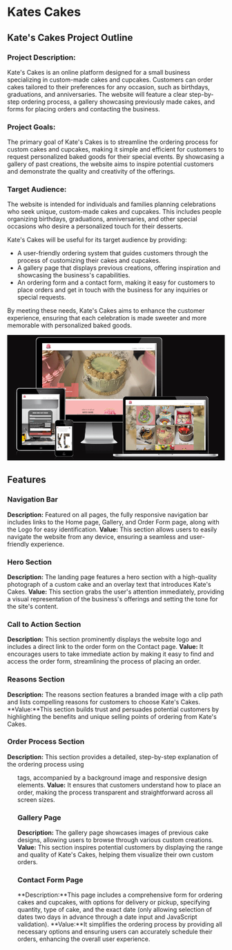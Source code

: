 # Kates Cakes
## Kate's Cakes Project Outline

### Project Description:
Kate's Cakes is an online platform designed for a small business specializing in custom-made cakes and cupcakes. Customers can order cakes tailored to their preferences for any occasion, such as birthdays, graduations, and anniversaries. The website will feature a clear step-by-step ordering process, a gallery showcasing previously made cakes, and forms for placing orders and contacting the business.

### Project Goals:
The primary goal of Kate's Cakes is to streamline the ordering process for custom cakes and cupcakes, making it simple and efficient for customers to request personalized baked goods for their special events. By showcasing a gallery of past creations, the website aims to inspire potential customers and demonstrate the quality and creativity of the offerings.

### Target Audience:
The website is intended for individuals and families planning celebrations who seek unique, custom-made cakes and cupcakes. This includes people organizing birthdays, graduations, anniversaries, and other special occasions who desire a personalized touch for their desserts.

Kate's Cakes will be useful for its target audience by providing:
- A user-friendly ordering system that guides customers through the process of customizing their cakes and cupcakes.
- A gallery page that displays previous creations, offering inspiration and showcasing the business's capabilities.
- An ordering form and a contact form, making it easy for customers to place orders and get in touch with the business for any inquiries or special requests.

By meeting these needs, Kate's Cakes aims to enhance the customer experience, ensuring that each celebration is made sweeter and more memorable with personalized baked goods.

![responsivity Mockup](https://github.com/dannyobrien761/Kates-cakes/blob/main/media/am-i-responsive-kc1.PNG)

## Features
### Navigation Bar
**Description:** Featured on all pages, the fully responsive navigation bar includes links to the Home page, Gallery, and Order Form page, along with the Logo for easy identification.
**Value:** This section allows users to easily navigate the website from any device, ensuring a seamless and user-friendly experience.
### Hero Section
**Description:** The landing page features a hero section with a high-quality photograph of a custom cake and an overlay text that introduces Kate's Cakes.
**Value:** This section grabs the user's attention immediately, providing a visual representation of the business's offerings and setting the tone for the site's content.
### Call to Action Section
**Description:** This section prominently displays the website logo and includes a direct link to the order form on the Contact page.
**Value:** It encourages users to take immediate action by making it easy to find and access the order form, streamlining the process of placing an order.
### Reasons Section
**Description:** The reasons section features a branded image with a clip path and lists compelling reasons for customers to choose Kate's Cakes.
**Value:**This section builds trust and persuades potential customers by highlighting the benefits and unique selling points of ordering from Kate's Cakes.
### Order Process Section
**Description:** This section provides a detailed, step-by-step explanation of the ordering process using <ul> tags, accompanied by a background image and responsive design elements.
**Value:** It ensures that customers understand how to place an order, making the process transparent and straightforward across all screen sizes.
### Gallery Page
**Description:** The gallery page showcases images of previous cake designs, allowing users to browse through various custom creations.
**Value:** This section inspires potential customers by displaying the range and quality of Kate's Cakes, helping them visualize their own custom orders.
### Contact Form Page
**Description:**This page includes a comprehensive form for ordering cakes and cupcakes, with options for delivery or pickup, specifying quantity, type of cake, and the exact date (only allowing selection of dates two days in advance through a date input and JavaScript validation).
**Value:**It simplifies the ordering process by providing all necessary options and ensuring users can accurately schedule their orders, enhancing the overall user experience.